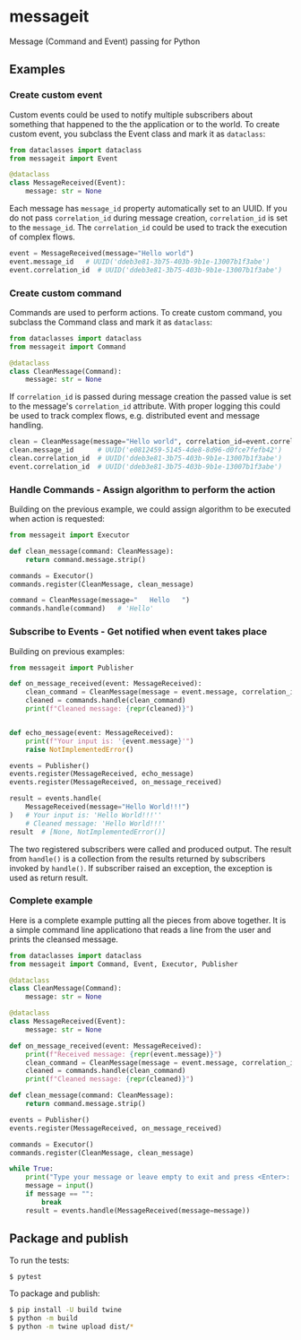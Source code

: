 # messageit
Message (Command and Event) passing for Python

## Examples

### Create custom event

Custom events could be used to notify multiple subscribers about something that happened to the the application or to the world. To create custom event, you subclass the Event class and mark it as `dataclass`:

```python
from dataclasses import dataclass
from messageit import Event

@dataclass
class MessageReceived(Event):
    message: str = None
```

Each message has `message_id` property automatically set to an UUID. If you do not
pass `correlation_id` during message creation, `correlation_id` is set to the `message_id`.
The `correlation_id` could be used to track the execution of complex flows.

```python
event = MessageReceived(message="Hello world")
event.message_id   # UUID('ddeb3e81-3b75-403b-9b1e-13007b1f3abe')
event.correlation_id  # UUID('ddeb3e81-3b75-403b-9b1e-13007b1f3abe')
```

### Create custom command

Commands are used to perform actions. To create custom command, you subclass the Command class and mark it as `dataclass`:

```python
from dataclasses import dataclass
from messageit import Command

@dataclass
class CleanMessage(Command):
    message: str = None
```

If `correlation_id` is passed during message creation the passed value is set to the message's `correlation_id` attribute. With proper logging this could be used to track complex flows, e.g. distributed event and message handling.

```python
clean = CleanMessage(message="Hello world", correlation_id=event.correlation_id)
clean.message_id      # UUID('e0812459-5145-4de8-8d96-d0fce7fefb42')
clean.correlation_id  # UUID('ddeb3e81-3b75-403b-9b1e-13007b1f3abe')
event.correlation_id  # UUID('ddeb3e81-3b75-403b-9b1e-13007b1f3abe')
```

### Handle Commands - Assign algorithm to perform the action

Building on the previous example, we could assign algorithm to be executed when action is requested:

```python
from messageit import Executor

def clean_message(command: CleanMessage):
    return command.message.strip()

commands = Executor()
commands.register(CleanMessage, clean_message)

command = CleanMessage(message="   Hello   ")
commands.handle(command)   # 'Hello'
```

### Subscribe to Events - Get notified when event takes place 

Building on previous examples:

```python
from messageit import Publisher

def on_message_received(event: MessageReceived):
    clean_command = CleanMessage(message = event.message, correlation_id = event.message_id)
    cleaned = commands.handle(clean_command)
    print(f"Cleaned message: {repr(cleaned)}")


def echo_message(event: MessageReceived):
    print(f"Your input is: '{event.message}'")
    raise NotImplementedError()

events = Publisher()
events.register(MessageReceived, echo_message)
events.register(MessageReceived, on_message_received)

result = events.handle(
    MessageReceived(message="Hello World!!!")
)   # Your input is: 'Hello World!!!''
    # Cleaned message: 'Hello World!!!'
result  # [None, NotImplementedError()]
```

The two registered subscribers were called and produced output. The result from `handle()` is a collection from the results returned by subscribers invoked by `handle()`. If subscriber raised an exception, the exception is used as return result.

### Complete example

Here is a complete example putting all the pieces from above together. It is a simple command line applicationo that reads a line from the user and prints the cleansed message.

```python
from dataclasses import dataclass
from messageit import Command, Event, Executor, Publisher

@dataclass
class CleanMessage(Command):
    message: str = None

@dataclass
class MessageReceived(Event):
    message: str = None

def on_message_received(event: MessageReceived):
    print(f"Received message: {repr(event.message)}")
    clean_command = CleanMessage(message = event.message, correlation_id = event.message_id)
    cleaned = commands.handle(clean_command)
    print(f"Cleaned message: {repr(cleaned)}")

def clean_message(command: CleanMessage):
    return command.message.strip()

events = Publisher()
events.register(MessageReceived, on_message_received)

commands = Executor()
commands.register(CleanMessage, clean_message)

while True:
    print("Type your message or leave empty to exit and press <Enter>: ")
    message = input()
    if message == "":
        break
    result = events.handle(MessageReceived(message=message))
```

## Package and publish

To run the tests:

```bash
$ pytest
```

To package and publish:

```bash
$ pip install -U build twine
$ python -m build
$ python -m twine upload dist/*
```